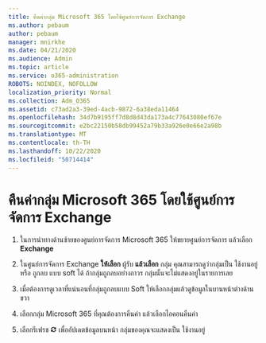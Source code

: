 ```yaml
---
title: คืนค่ากลุ่ม Microsoft 365 โดยใช้ศูนย์การจัดการ Exchange
ms.author: pebaum
author: pebaum
manager: mnirkhe
ms.date: 04/21/2020
ms.audience: Admin
ms.topic: article
ms.service: o365-administration
ROBOTS: NOINDEX, NOFOLLOW
localization_priority: Normal
ms.collection: Adm_O365
ms.assetid: c73ad2a3-39ed-4acb-9872-6a38eda11464
ms.openlocfilehash: 34d7b9195ff7d8d8d43da173a4c77643080ef67e
ms.sourcegitcommit: e2bc22150b58db99452a79b33a926e0e66e2a98b
ms.translationtype: MT
ms.contentlocale: th-TH
ms.lasthandoff: 10/22/2020
ms.locfileid: "50714414"
---
```

# <a name="restore-a-microsoft-365-group-using-the-exchange-admin-center"></a>คืนค่ากลุ่ม Microsoft 365 โดยใช้ศูนย์การจัดการ Exchange

1. ในการนําทางด้านซ้ายของศูนย์การจัดการ Microsoft 365 ให้ขยายศูนย์การจัดการ แล้วเลือก **Exchange**
    
2. ในศูนย์การจัดการ Exchange **ให้เลือก** ผู้รับ **แล้วเลือก** กลุ่ม คุณสามารถดูว่ากลุ่มเป็น ใช้งานอยู่ หรือ ถูกลบ แบบ soft ได้ ถ้ากลุ่มถูกลบอย่างถาวร กลุ่มนั้นจะไม่แสดงอยู่ในรายการเลย
    
3. เมื่อต้องการดูเวลาที่แน่นอนที่กลุ่มถูกลบแบบ Soft ให้เลือกกลุ่มแล้วดูข้อมูลในบานหน้าต่างด้านขวา
    
4. เลือกกลุ่ม Microsoft 365 ที่คุณต้องการคืนค่า แล้วเลือกไอคอนคืนค่า
    
5. เลือกรีเฟรช ![ไอคอนรีเฟรช](media/6464df90-2a91-4c1f-92a6-9a38c7696ac3.gif) เพื่ออัปเดตข้อมูลบนหน้า กลุ่มของคุณจะแสดงเป็น ใช้งานอยู่ 
    

